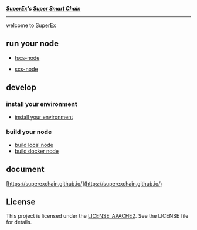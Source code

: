 ***[SuperEx](https://www.superex.com/)'s [Super Smart Chain](https://scschain.com/)***

---
welcome to [SuperEx](https://www.superex.com/)

## run your node
- [tscs-node](./docs/run-testnet-node.md)

- [scs-node](./docs/run-mainnet-node.md)

## develop
### install your environment
- [install your environment](./docs/install-environment.md)

### build your node

- [build local node](./docs/build-node-local.md)
- [build docker node](./docs/build-node-docker.md)

## document

[https://superexchain.github.io/](https://superexchain.github.io/)


## License
This project is licensed under the [LICENSE_APACHE2](./LICENSE_APACHE2). See the LICENSE file for details.

